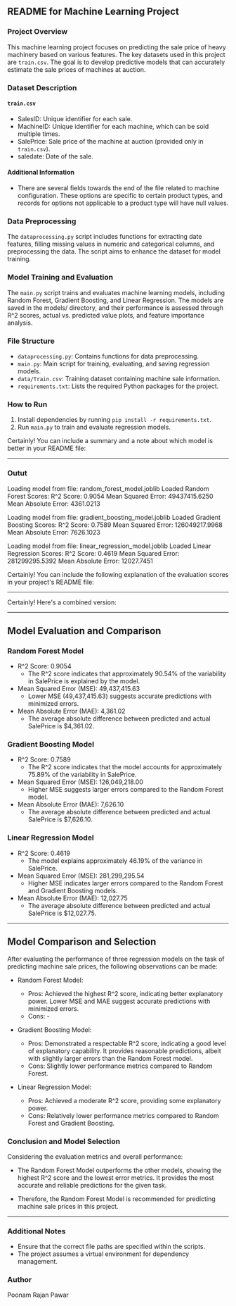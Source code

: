 ## README for Machine Learning Project

### Project Overview
This machine learning project focuses on predicting the sale price of heavy machinery based on various features. The key datasets used in this project are `train.csv`. The goal is to develop predictive models that can accurately estimate the sale prices of machines at auction.

### Dataset Description

#### `train.csv`
- SalesID: Unique identifier for each sale.
- MachineID: Unique identifier for each machine, which can be sold multiple times.
- SalePrice: Sale price of the machine at auction (provided only in `train.csv`).
- saledate: Date of the sale.

#### Additional Information
- There are several fields towards the end of the file related to machine configuration. These options are specific to certain product types, and records for options not applicable to a product type will have null values.

### Data Preprocessing
The `dataprocessing.py` script includes functions for extracting date features, filling missing values in numeric and categorical columns, and preprocessing the data. The script aims to enhance the dataset for model training.

### Model Training and Evaluation
The `main.py` script trains and evaluates machine learning models, including Random Forest, Gradient Boosting, and Linear Regression. The models are saved in the models/ directory, and their performance is assessed through R^2 scores, actual vs. predicted value plots, and feature importance analysis.

### File Structure
- `dataprocessing.py`: Contains functions for data preprocessing.
- `main.py`: Main script for training, evaluating, and saving regression models.
- `data/Train.csv`: Training dataset containing machine sale information.
- `requirements.txt`: Lists the required Python packages for the project.

### How to Run
1. Install dependencies by running `pip install -r requirements.txt`.
2. Run `main.py` to train and evaluate regression models.

Certainly! You can include a summary and a note about which model is better in your README file:

---

### Outut 
Loading model from file: random_forest_model.joblib
Loaded Random Forest Scores:
R^2 Score: 0.9054
Mean Squared Error: 49437415.6250
Mean Absolute Error: 4361.0213

Loading model from file: gradient_boosting_model.joblib
Loaded Gradient Boosting Scores:
R^2 Score: 0.7589
Mean Squared Error: 126049217.9968
Mean Absolute Error: 7626.1023

Loading model from file: linear_regression_model.joblib
Loaded Linear Regression Scores:
R^2 Score: 0.4619
Mean Squared Error: 281299295.5392
Mean Absolute Error: 12027.7451

Certainly! You can include the following explanation of the evaluation scores in your project's README file:

---
Certainly! Here's a combined version:

---

## Model Evaluation and Comparison

### Random Forest Model

- R^2 Score: 0.9054
  - The R^2 score indicates that approximately 90.54% of the variability in SalePrice is explained by the model.
- Mean Squared Error (MSE): 49,437,415.63
  - Lower MSE (49,437,415.63) suggests accurate predictions with minimized errors.
- Mean Absolute Error (MAE): 4,361.02
  - The average absolute difference between predicted and actual SalePrice is $4,361.02.

### Gradient Boosting Model

- R^2 Score: 0.7589
  - The R^2 score indicates that the model accounts for approximately 75.89% of the variability in SalePrice.
- Mean Squared Error (MSE): 126,049,218.00
  - Higher MSE suggests larger errors compared to the Random Forest model.
- Mean Absolute Error (MAE): 7,626.10
  - The average absolute difference between predicted and actual SalePrice is $7,626.10.

### Linear Regression Model

- R^2 Score: 0.4619
  - The model explains approximately 46.19% of the variance in SalePrice.
- Mean Squared Error (MSE): 281,299,295.54
  - Higher MSE indicates larger errors compared to the Random Forest and Gradient Boosting models.
- Mean Absolute Error (MAE): 12,027.75
  - The average absolute difference between predicted and actual SalePrice is $12,027.75.

---
## Model Comparison and Selection

After evaluating the performance of three regression models on the task of predicting machine sale prices, the following observations can be made:

- Random Forest Model:
  - Pros: Achieved the highest R^2 score, indicating better explanatory power. Lower MSE and MAE suggest accurate predictions with minimized errors.
  - Cons: -

- Gradient Boosting Model:
  - Pros: Demonstrated a respectable R^2 score, indicating a good level of explanatory capability. It provides reasonable predictions, albeit with slightly larger errors than the Random Forest model.
  - Cons: Slightly lower performance metrics compared to Random Forest.

- Linear Regression Model:
  - Pros: Achieved a moderate R^2 score, providing some explanatory power.
  - Cons: Relatively lower performance metrics compared to Random Forest and Gradient Boosting.

### Conclusion and Model Selection

Considering the evaluation metrics and overall performance:

- The Random Forest Model outperforms the other models, showing the highest R^2 score and the lowest error metrics. It provides the most accurate and reliable predictions for the given task.

- Therefore, the Random Forest Model is recommended for predicting machine sale prices in this project.

---
### Additional Notes
- Ensure that the correct file paths are specified within the scripts.
- The project assumes a virtual environment for dependency management.

### Author
Poonam Rajan Pawar

